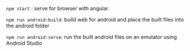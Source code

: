 `npm start` : serve for browser with angular.

`npm run android:build`: build web for android and place the built files into the android folder

`npm run android:serve`: run the built android files on an emulator using Android Studio
